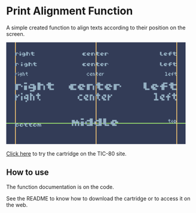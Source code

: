 # Print Alignment Function

A simple created function to align texts according to their position on the screen.

![Image of the cartridge screen when executed.](cover.png)

[Click here](https://tic80.com/play?cart=2594) to try the cartridge on the TIC-80 site.

## How to use

The function documentation is on the code.

See the README to know how to download the cartridge or to access it on the web.
